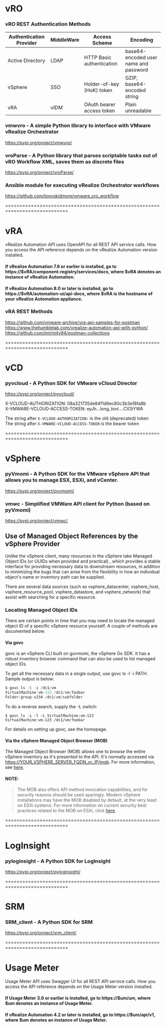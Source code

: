 # vRO
###  vRO REST Authentication Methods

| Authentication Provider |	MiddleWare |	Access Scheme |	Encoding |
|-------------------------|-------------------------|------------------------------|-----------------------------|
| Active Directory	| LDAP |	HTTP Basic authentication	| base64-encoded user name and password |
| vSphere |	SSO |	Holder-of-key (HoK) token	| GZIP, base64-encoded string |
| vRA	| vIDM	| OAuth bearer access token	| Plain unreadable |

### vmwvro - A simple Python library to interface with VMware vRealize Orchestrator
https://pypi.org/project/vmwvro/

### vroParse - A Python library that parses scriptable tasks out of vRO Workflow XML, saves them as discrete files
https://pypi.org/project/vroParse/

### Ansible module for executing vRealize Orchestrator workflows
https://github.com/tonyskidmore/vmware_vro_workflow

============================================================================
# vRA

vRealize Automation API uses OpenAPI for all REST API service calls. How you access the API reference depends on the vRealize Automation version installed.

#### If vRealize Automation 7.6 or earlier is installed, go to https://$vRA/component-registry/services/docs, where $vRA denotes an instance of vRealize Automation.
#### If vRealize Automation 8.0 or later is installed, go to https://$vRA/automation-ui/api-docs, where $vRA is the hostname of your vRealize Automation appliance.

### vRA REST Methods <br>
https://github.com/vmware-archive/vra-api-samples-for-postman <br>
https://www.thehumblelab.com/vrealize-automation-api-with-python/ <br>
https://github.com/imtrinity94/postman-collections <br>


============================================================================
# vCD

### pyvcloud - A Python SDK for VMware vCloud Director
https://pypi.org/project/pyvcloud/

X-VCLOUD-AUTHORIZATION: 08a321735de84f1d9ec80c3b3e18fa8b <br>
X-VMWARE-VCLOUD-ACCESS-TOKEN: eyJh...*long_text*....CX3iYWA <br>

The string after `X-VCLOUD-AUTHORIZATION:` is the old (deprecated) token <br>
The string after `X-VMWARE-VCLOUD-ACCESS-TOKEN` is the bearer token <br>


============================================================================
# vSphere

### pyVmomi - A Python SDK for the VMware vSphere API that allows you to manage ESX, ESXi, and vCenter.
https://pypi.org/project/pyvmomi/

### vmwc - Simplified VMWare API client for Python (based on pyVmomi)
https://pypi.org/project/vmwc/

## Use of Managed Object References by the vSphere Provider

Unlike the vSphere client, many resources in the vSphere take Managed Object IDs (or UUIDs when provided and practical) , which provides a stable interface for providing necessary data to downstream resources, in addition to minimizing the bugs that can arise from the flexibility in how an individual object's name or inventory path can be supplied.

There are several data sources (such as vsphere_datacenter, vsphere_host, vsphere_resource_pool, vsphere_datastore, and vsphere_network) that assist with searching for a specific resource.

### Locating Managed Object IDs
There are certain points in time that you may need to locate the managed object ID of a specific vSphere resource yourself. A couple of methods are documented below.

#### Via govc
govc is an vSphere CLI built on govmomi, the vSphere Go SDK. It has a robust inventory browser command that can also be used to list managed object IDs.

To get all the necessary data in a single output, use govc ls -l -i PATH. Sample output is below:

```go
$ govc ls -l -i /dc1/vm
VirtualMachine:vm-123 /dc1/vm/foobar
Folder:group-v234 /dc1/vm/subfolder
```
To do a reverse search, supply the -L switch:

```
$ govc ls -i -l -L VirtualMachine:vm-123
VirtualMachine:vm-123 /dc1/vm/foobar
```
For details on setting up govc, see the homepage.

#### Via the vSphere Managed Object Browser (MOB)
The Managed Object Browser (MOB) allows one to browse the entire vSphere inventory as it's presented to the API. It's normally accessed via [https://YOUR_VSPHERE_SERVER_FQDN_or_IP/mob](). For more information, see [here](https://code.vmware.com/doc/PG_Appx_Using_MOB.21.2.html#994699).

#### NOTE:
> The MOB also offers API method invocation capabilities, and for security reasons should be used sparingly. Modern vSphere installations may have the MOB disabled by default, at the very least on ESXi systems. For more information on current security best practices related to the MOB on ESXi, click [here](https://docs.vmware.com/en/VMware-vSphere/6.5/com.vmware.vsphere.security.doc/GUID-0EF83EA7-277C-400B-B697-04BDC9173EA3.html).

============================================================================
# LogInsight

### pyloginsight - A Python SDK for LogInsight
https://pypi.org/project/pyloginsight/

============================================================================
# SRM

### SRM_client - A Python SDK for SRM
https://pypi.org/project/srm_client/

============================================================================
# Usage Meter

Usage Meter API uses Swagger UI for all REST API service calls. How you access the API reference depends on the Usage Meter version installed.

#### If Usage Meter 3.6 or earlier is installed, go to https://$um/um, where $um denotes an instance of Usage Meter.
#### If vRealize Automation 4.2 or later is installed, go to https://$um/api/v1, where $um denotes an instance of Usage Meter.

